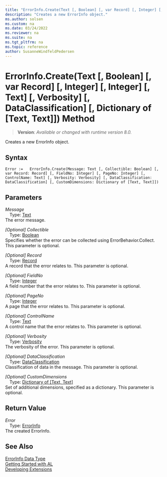 ```yaml
---
title: "ErrorInfo.Create(Text [, Boolean] [, var Record] [, Integer] [, Integer] [, Text] [, Verbosity] [, DataClassification] [, Dictionary of [Text, Text]]) Method"
description: "Creates a new ErrorInfo object."
ms.author: solsen
ms.custom: na
ms.date: 03/24/2022
ms.reviewer: na
ms.suite: na
ms.tgt_pltfrm: na
ms.topic: reference
author: SusanneWindfeldPedersen
---
```

[//]: # (START>DO_NOT_EDIT)
[//]: # (IMPORTANT:Do not edit any of the content between here and the END>DO_NOT_EDIT.)
[//]: # (Any modifications should be made in the .xml files in the ModernDev repo.)
# ErrorInfo.Create(Text [, Boolean] [, var Record] [, Integer] [, Integer] [, Text] [, Verbosity] [, DataClassification] [, Dictionary of [Text, Text]]) Method
> **Version**: _Available or changed with runtime version 8.0._

Creates a new ErrorInfo object.


## Syntax
```AL
Error :=   ErrorInfo.Create(Message: Text [, Collectible: Boolean] [, var Record: Record] [, FieldNo: Integer] [, PageNo: Integer] [, ControlName: Text] [, Verbosity: Verbosity] [, DataClassification: DataClassification] [, CustomDimensions: Dictionary of [Text, Text]])
```
## Parameters
*Message*  
&emsp;Type: [Text](../text/text-data-type.md)  
The error message.  

*[Optional] Collectible*  
&emsp;Type: [Boolean](../boolean/boolean-data-type.md)  
Specifies whether the error can be collected using ErrorBehavior.Collect. This parameter is optional.  

*[Optional] Record*  
&emsp;Type: [Record](../record/record-data-type.md)  
A record that the error relates to. This parameter is optional.  

*[Optional] FieldNo*  
&emsp;Type: [Integer](../integer/integer-data-type.md)  
A field number that the error relates to. This parameter is optional.  

*[Optional] PageNo*  
&emsp;Type: [Integer](../integer/integer-data-type.md)  
A page that the error relates to. This parameter is optional.  

*[Optional] ControlName*  
&emsp;Type: [Text](../text/text-data-type.md)  
A control name that the error relates to. This parameter is optional.  

*[Optional] Verbosity*  
&emsp;Type: [Verbosity](../verbosity/verbosity-option.md)  
The verbosity of the error. This parameter is optional.  

*[Optional] DataClassification*  
&emsp;Type: [DataClassification](../dataclassification/dataclassification-option.md)  
Classification of data in the message. This parameter is optional.  

*[Optional] CustomDimensions*  
&emsp;Type: [Dictionary of [Text, Text]](../dictionary/dictionary-data-type.md)  
Set of additional dimensions, specified as a dictionary. This parameter is optional.  


## Return Value
*Error*  
&emsp;Type: [ErrorInfo](errorinfo-data-type.md)  
The created ErrorInfo.


[//]: # (IMPORTANT: END>DO_NOT_EDIT)
## See Also
[ErrorInfo Data Type](errorinfo-data-type.md)  
[Getting Started with AL](../../devenv-get-started.md)  
[Developing Extensions](../../devenv-dev-overview.md)  

